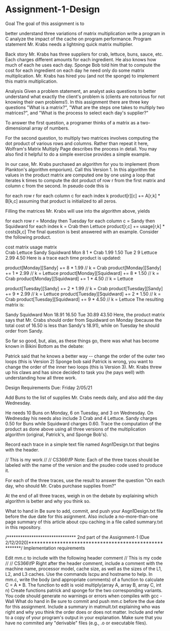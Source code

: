 # Assignment-1-Design
Goal
The goal of this assignment is to

better understand three variations of matrix multiplication
write a program in C
analyze the impact of the cache on program performance.
Program statement
Mr. Krabs needs a lightning quick matrix multiplier.

Back story
Mr. Krabs has three suppliers for crab, lettuce, buns, sauce, etc. Each charges different amounts for each ingredient. He also knows how much of each he uses each day. Sponge Bob told him that to compute the cost for each ingredient on each day he need only do some matrix multiplication. Mr. Krabs has hired you (and not the sponge) to implement this matrix multiplication.

Analysis
Given a problem statement, an analyst asks questions to better understand what exactly the client's problem is (clients are notorious for not knowing their own problems!). In this assignment there are three key questions "What is a matrix?", "What are the steps one takes to multiply two matrices?", and "What is the process to select each day's supplier?"

To answer the first question, a programer thinks of a matrix as a two-dimensional array of numbers.

For the second question, to multiply two matrices involves computing the dot product of various rows and columns. Rather than repeat it here, Wolfram's Matrix Multiply Page describes the process in detail. You may also find it helpful to do a simple exercise provides a simple example.

In our case, Mr. Krabs purchased an algorithm for you to implement (from Plankton's algorithm emporium). Call this Version 1. In this algorithm the values in the product matrix are computed one by one using a loop that iterates k times to compute the dot product of row r from the first matrix and column c from the second. In pseudo code this is

  for each row r
    for each column c
      for each index k
        product[r][c] += A[r,k] * B[k,c]
assuming that product is initialized to all zeros.

Filling the matrices Mr. Krabs will use into the algorithm above, yields

  for each row r = Monday then Tuesday
    for each column c = Sandy then Squidward
       for each index k = Crab then Lettuce
         product[r,c] += usage[r,k] * costs[k,c]
The final question is best answered with an example. Consider the following product.

cost matrix					usage matrix	
Crab	Lettuce					Sandy	Squidward
Mon	8	1		*		Crab	1.99	1.50
Tue	2	9				Lettuce	2.99	4.50
Here is a trace each time product is updated:

  product[Monday][Sandy] += 8 * 1.99          // k = Crab
  product[Monday][Sandy] += 1 * 2.99          // k = Lettuce
  product[Monday][Squidward] += 8 * 1.50      // k = Crab
  product[Monday][Squidward] += 1 * 4.50      // k = Lettuce

  product[Tuesday][Sandy] += 2 * 1.99         // k = Crab
  product[Tuesday][Sandy] += 9 * 2.99         // k = Lettuce
  product[Tuesday][Squidward] += 2 * 1.50     // k = Crab
  product[Tuesday][Squidward] += 9 * 4.50     // k = Lettuce
The resulting matrix is:

Sandy	Squidward
Mon	18.91	16.50
Tue	30.89	43.50
Here, the product matrix says that Mr. Crabs should order from Squidward on Monday (because the total cost of 16.50 is less than Sandy's 18.91), while on Tuesday he should order from Sandy.

So far so good, but, alas, as these things go, there was what has become known in Bikini Bottom as the debate:

Patrick said that he knows a better way -- change the order of the outer two loops (this is Version 2)
Sponge bob said Patrick is wrong, you want to change the order of the inner two loops (this is Version 3).
Mr. Krabs threw up his claws and has since decided to task you (he pays well) with understanding how all three work.

Design Requirements
Due: Friday 2/05/21

Add Buns to the list of supplies Mr. Crabs needs daily, and also add the day Wednesday.

He needs 10 Buns on Monday, 6 on Tuesday, and 3 on Wednesday.
On Wednesday his needs also include 3 Crab and 4 Lettuce.
Sandy charges 0.50 for Buns while Squidward charges 0.60.
Trace the computation of the product as done above using all three versions of the multiplication algorithm (original, Patrick's, and Sponge Bob's).

Record each trace in a simple text file named Asgn1Design.txt that begins with the header.

 // This is my work
 // <Your Name>
 // CS366\fP
Note: Each of the three traces should be labeled with the name of the version and the psudeo code used to produce it.

For each of the three traces, use the result to answer the question "On each day, who should Mr. Crabs purchase supplies from?"

At the end of all three traces, weigh in on the debate by explaining which algorithm is better and why you think so.

What to hand in
Be sure to add, commit, and push your Asgn1Design.txt file before the due date for this asignment.
Also include a no-more-than-one page summary of this article about cpu caching in a file called summary.txt in this repository.

/******************************* 2nd part of the Assignment-1 (Due 2/12/2020)******************************************************/
Implementation requirements


Edit mm.c to include with the following header comment
 // This is my code
 // <Your Name>
 // CS366\fP
Right after the header comment, include a comment with the machine name, processor model, cache size, as well as the sizes of the L1, L2, and L3 caches. Use the commands lscpu and hostname to help.
In mm.c, write the body (and appropriate comments) of a function to calculate C = A * B. The function to edit is
void multiply(array A, array B, array C, int n)
Create functions patrick and sponge for the two corresponding variants.
You code should generate no warnings or errors when compiles with gcc -Wall
What do hand in
Be sure to commit and push mm.c before the due date for this assignment.
Include a summary in matmult.txt explaining who was right and why you think the order does or does not matter. Include and refer to a copy of your program's output in your explanation.
Make sure that you have no commited any "derivable" files (e.g., .o or executable files).
